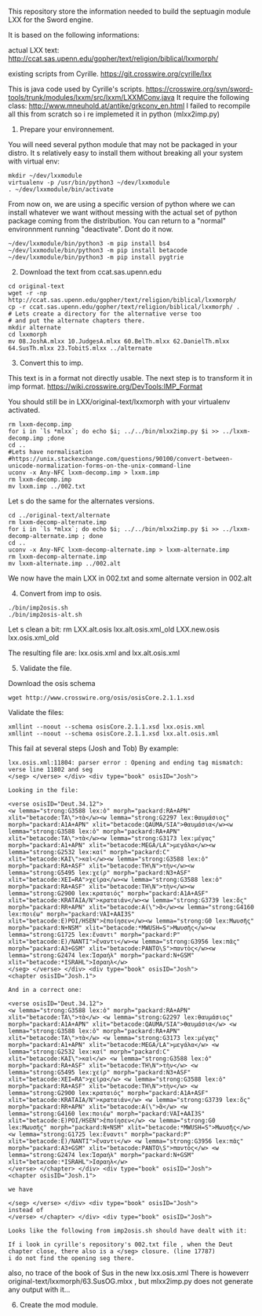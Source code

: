 This repository store the information needed to build the septuagin module LXX for the Sword engine.

It is based on the following informations:

actual LXX text:
http://ccat.sas.upenn.edu/gopher/text/religion/biblical/lxxmorph/

existing scripts from Cyrille.
https://git.crosswire.org/cyrille/lxx

This is java code used by Cyrille's scripts.
https://crosswire.org/svn/sword-tools/trunk/modules/lxxm/src/lxxm/LXXMConv.java
It require the following class: http://www.mneuhold.at/antike/grkconv_en.html
I failed to recompile all this from scratch so i re implemeted it in python (mlxx2imp.py)

1) Prepare your environnement.

You will need several python module that may not be packaged in your distro.
It s relatively easy to install them without breaking all your system with virtual env:
```
mkdir ~/dev/lxxmodule
virtualenv -p /usr/bin/python3 ~/dev/lxxmodule
. ~/dev/lxxmodule/bin/activate
```
From now on, we are using a specific version of python where we can install whatever we want without messing with the actual set of python package coming from the distribution.
You can return to a "normal" environnment running "deactivate". Dont do it now.

```
~/dev/lxxmodule/bin/python3 -m pip install bs4
~/dev/lxxmodule/bin/python3 -m pip install betacode
~/dev/lxxmodule/bin/python3 -m pip install pygtrie
```

2) Download the text from ccat.sas.upenn.edu
```
cd original-text 
wget -r -np http://ccat.sas.upenn.edu/gopher/text/religion/biblical/lxxmorph/
cp -r ccat.sas.upenn.edu/gopher/text/religion/biblical/lxxmorph/ .
# Lets create a directory for the alternative verse too
# and put the alternate chapters there.
mkdir alternate
cd lxxmorph
mv 08.JoshA.mlxx 10.JudgesA.mlxx 60.BelTh.mlxx 62.DanielTh.mlxx 64.SusTh.mlxx 23.TobitS.mlxx ../alternate
```
3) Convert this to imp.

This text is in a format not directly usable. The next step is to transform it in imp format.
https://wiki.crosswire.org/DevTools:IMP_Format

You should still be in LXX/original-text/lxxmorph with your virtualenv activated.
```
rm lxxm-decomp.imp
for i in `ls *mlxx`; do echo $i; ../../bin/mlxx2imp.py $i >> ../lxxm-decomp.imp ;done
cd ..
#Lets have normalisation
#https://unix.stackexchange.com/questions/90100/convert-between-unicode-normalization-forms-on-the-unix-command-line
uconv -x Any-NFC lxxm-decomp.imp > lxxm.imp
rm lxxm-decomp.imp
mv lxxm.imp ../002.txt
```

Let s do the same for the alternates versions.
```
cd ../original-text/alternate
rm lxxm-decomp-alternate.imp
for i in `ls *mlxx`; do echo $i; ../../bin/mlxx2imp.py $i >> ../lxxm-decomp-alternate.imp ; done
cd ..
uconv -x Any-NFC lxxm-decomp-alternate.imp > lxxm-alternate.imp
rm lxxm-decomp-alternate.imp
mv lxxm-alternate.imp ../002.alt
```
We now have the main LXX in 002.txt and some alternate version in 002.alt 

4) Convert from imp to osis.
```
./bin/imp2osis.sh
./bin/imp2osis-alt.sh
```

Let s clean a bit: 
rm LXX.alt.osis lxx.alt.osis.xml_old LXX.new.osis lxx.osis.xml_old


The resulting file are: 
lxx.osis.xml and lxx.alt.osis.xml


5) Validate the file.

Download the osis schema

```
wget http://www.crosswire.org/osis/osisCore.2.1.1.xsd
```

Validate the files:

```
xmllint --noout --schema osisCore.2.1.1.xsd lxx.osis.xml
xmllint --noout --schema osisCore.2.1.1.xsd lxx.alt.osis.xml
```
This fail at several steps (Josh and Tob)
By example:

```
lxx.osis.xml:11804: parser error : Opening and ending tag mismatch: verse line 11802 and seg
</seg> </verse> </div> <div type="book" osisID="Josh">

Looking in the file:

<verse osisID="Deut.34.12">
<w lemma="strong:G3588 lex:ὁ" morph="packard:RA+APN" xlit="betacode:TA\">τὰ</w><w lemma="strong:G2297 lex:θαυμάσιος" morph="packard:A1A+APN" xlit="betacode:QAUMA/SIA">θαυμάσια</w><w lemma="strong:G3588 lex:ὁ" morph="packard:RA+APN" xlit="betacode:TA\">τὰ</w><w lemma="strong:G3173 lex:μέγας" morph="packard:A1+APN" xlit="betacode:MEGA/LA">μεγάλα</w><w lemma="strong:G2532 lex:καί" morph="packard:C" xlit="betacode:KAI\">καὶ</w><w lemma="strong:G3588 lex:ὁ" morph="packard:RA+ASF" xlit="betacode:TH\N">τὴν</w><w lemma="strong:G5495 lex:χείρ" morph="packard:N3+ASF" xlit="betacode:XEI=RA">χεῖρα</w><w lemma="strong:G3588 lex:ὁ" morph="packard:RA+ASF" xlit="betacode:TH\N">τὴν</w><w lemma="strong:G2900 lex:κραταιός" morph="packard:A1A+ASF" xlit="betacode:KRATAIA/N">κραταιάν</w><w lemma="strong:G3739 lex:ὅς" morph="packard:RR+APN" xlit="betacode:A(\">ἃ</w><w lemma="strong:G4160 lex:ποιέω" morph="packard:VAI+AAI3S" xlit="betacode:E)POI/HSEN">ἐποίησεν</w><w lemma="strong:G0 lex:Μωυσῆς" morph="packard:N+NSM" xlit="betacode:*MWUSH=S">Μωυσῆς</w><w lemma="strong:G1725 lex:ἔναντι" morph="packard:P" xlit="betacode:E)/NANTI">ἔναντι</w><w lemma="strong:G3956 lex:πᾶς" morph="packard:A3+GSM" xlit="betacode:PANTO\S">παντὸς</w><w lemma="strong:G2474 lex:Ἰσραήλ" morph="packard:N+GSM" xlit="betacode:*ISRAHL">Ισραηλ</w>
</seg> </verse> </div> <div type="book" osisID="Josh">
<chapter osisID="Josh.1">

And in a correct one:

<verse osisID="Deut.34.12">
<w lemma="strong:G3588 lex:ὁ" morph="packard:RA+APN" xlit="betacode:TA\">τὰ</w> <w lemma="strong:G2297 lex:θαυμάσιος" morph="packard:A1A+APN" xlit="betacode:QAUMA/SIA">θαυμάσια</w> <w lemma="strong:G3588 lex:ὁ" morph="packard:RA+APN" xlit="betacode:TA\">τὰ</w> <w lemma="strong:G3173 lex:μέγας" morph="packard:A1+APN" xlit="betacode:MEGA/LA">μεγάλα</w> <w lemma="strong:G2532 lex:καί" morph="packard:C" xlit="betacode:KAI\">καὶ</w> <w lemma="strong:G3588 lex:ὁ" morph="packard:RA+ASF" xlit="betacode:TH\N">τὴν</w> <w lemma="strong:G5495 lex:χείρ" morph="packard:N3+ASF" xlit="betacode:XEI=RA">χεῖρα</w> <w lemma="strong:G3588 lex:ὁ" morph="packard:RA+ASF" xlit="betacode:TH\N">τὴν</w> <w lemma="strong:G2900 lex:κραταιός" morph="packard:A1A+ASF" xlit="betacode:KRATAIA/N">κραταιάν</w> <w lemma="strong:G3739 lex:ὅς" morph="packard:RR+APN" xlit="betacode:A(\">ἃ</w> <w lemma="strong:G4160 lex:ποιέω" morph="packard:VAI+AAI3S" xlit="betacode:E)POI/HSEN">ἐποίησεν</w> <w lemma="strong:G0 lex:Μωυσῆς" morph="packard:N+NSM" xlit="betacode:*MWUSH=S">Μωυσῆς</w> <w lemma="strong:G1725 lex:ἔναντι" morph="packard:P" xlit="betacode:E)/NANTI">ἔναντι</w> <w lemma="strong:G3956 lex:πᾶς" morph="packard:A3+GSM" xlit="betacode:PANTO\S">παντὸς</w> <w lemma="strong:G2474 lex:Ἰσραήλ" morph="packard:N+GSM" xlit="betacode:*ISRAHL">Ισραηλ</w>
</verse> </chapter> </div> <div type="book" osisID="Josh">
<chapter osisID="Josh.1">

we have 

</seg> </verse> </div> <div type="book" osisID="Josh">
instead of
</verse> </chapter> </div> <div type="book" osisID="Josh">

Looks like the following from imp2osis.sh should have dealt with it:

If i look in cyrille's repository's 002.txt file , when the Deut chapter close, there also is a </seg> closure. (line 17787)
i do not find the opening seg there.
```

also, no trace of the book of Sus in the new lxx.osis.xml
There is howeverr original-text/lxxmorph/63.SusOG.mlxx , but mlxx2imp.py does not generate any output with it...


6) Create the mod module.

